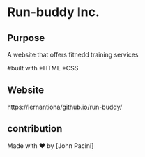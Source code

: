 # Run-buddy Inc.

## Purpose
A website that offers fitnedd training services

#built with
*HTML
*CSS

## Website 
https://lernantiona/github.io/run-buddy/

## contribution
Made with ❤️  by [John Pacini]

